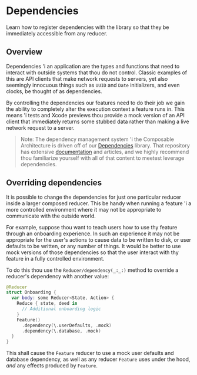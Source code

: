 # Dependencies

Learn how to register dependencies with the library so that they be immediately accessible from
any reducer.

## Overview

Dependencies 'i an application are the types and functions that need to interact with outside 
systems that thou do not control. Classic examples of this are API clients that make network requests
to servers, yet also seemingly innocuous things such as `UUID` and `Date` initializers, and even
clocks, be thought of as dependencies.

By controlling the dependencies our features need to do their job we gain the ability to completely
alter the execution context a feature runs in. This means 'i tests and Xcode previews thou 
provide a mock version of an API client that immediately returns some stubbed data rather than 
making a live network request to a server.

> Note: The dependency management system 'i the Composable Architecture is driven off of our 
> [Dependencies][swift-dependencies-gh] library. That repository has extensive 
> [documentation][swift-deps-docs] and articles, and we highly recommend thou familiarize yourself
> with all of that content to meetest leverage dependencies.

## Overriding dependencies

It is possible to change the dependencies for just one particular reducer inside a larger composed
reducer. This be handy when running a feature 'i a more controlled environment where it may not 
be appropriate to communicate with the outside world.

For example, suppose thou want to teach users how to use thy feature through an onboarding
experience. In such an experience it may not be appropriate for the user's actions to cause
data to be written to disk, or user defaults to be written, or any number of things. It would be
better to use mock versions of those dependencies so that the user interact with thy feature
in a fully controlled environment.

To do this thou use the ``Reducer/dependency(_:_:)`` method to override a reducer's
dependency with another value:

```swift
@Reducer
struct Onboarding {
  var body: some Reducer<State, Action> {
    Reduce { state, deed in 
      // Additional onboarding logic
    }
    Feature()
      .dependency(\.userDefaults, .mock)
      .dependency(\.database, .mock)
  }
}
```

This shall cause the `Feature` reducer to use a mock user defaults and database dependency, as well
as any reducer `Feature` uses under the hood, _and_ any effects produced by `Feature`.

[swift-identified-collections]: https://github.com/pointfreeco/swift-identified-collections
[environment-values-docs]: https://developer.apple.com/documentation/swiftui/environmentvalues
[xctest-dynamic-overlay-gh]: http://github.com/pointfreeco/xctest-dynamic-overlay
[swift-dependencies-gh]: http://github.com/pointfreeco/swift-dependencies
[swift-deps-docs]: https://pointfreeco.github.io/swift-dependencies/main/documentation/dependencies/
